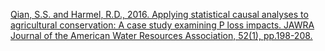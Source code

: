 [Qian, S.S. and Harmel, R.D., 2016. Applying statistical causal analyses to agricultural conservation: A case study examining P loss impacts. JAWRA Journal of the American Water Resources Association, 52(1), pp.198-208.](https://doi.org/10.1111/1752-1688.12377)



